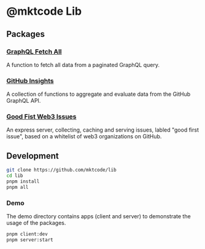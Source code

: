 # @mktcode Lib

## Packages

### [GraphQL Fetch All](/packages/graphql-fetch-all/)

A function to fetch all data from a paginated GraphQL query.

### [GitHub Insights](/packages/github-insights/)

A collection of functions to aggregate and evaluate data from the GitHub GraphQL API.

### [Good Fist Web3 Issues](/packages/good-first-web3-issues/)

An express server, collecting, caching and serving issues, labled "good first issue", based on a whitelist of web3 organizations on GitHub.

## Development

```bash
git clone https://github.com/mktcode/lib
cd lib
pnpm install
pnpm all
```

### Demo

The demo directory contains apps (client and server) to demonstrate the usage of the packages.

```bash
pnpm client:dev
pnpm server:start
```